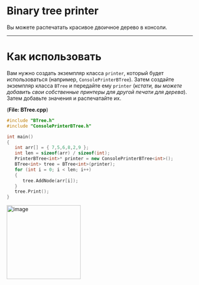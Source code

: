 # Binary tree printer

Вы можете распечатать красивое двоичное дерево в консоли.
***

# Как использовать

Вам нужно создать экземпляр класса `printer`, который будет использоваться (например, `ConsolePrinterBTree`). 
Затем создайте экземпляр класса `BTree` и передайте ему `printer`
(*кстати, вы можете добавить свои собственные принтеры для другой печати для дерева*).
Затем добавьте значения и распечатайте их.

(**File: BTree.cpp**)
```c++
#include "BTree.h"
#include "ConsolePrinterBTree.h"

int main()
{
   int arr[] = { 7,5,6,8,2,9 };
   int len = sizeof(arr) / sizeof(int);
   PrinterBTree<int>* printer = new ConsolePrinterBTree<int>();
   BTree<int> tree = BTree<int>(printer);
   for (int i = 0; i < len; i++)
   {
      tree.AddNode(arr[i]);
   }
   tree.Print();
}
```

<img width="200" alt="image" src="https://user-images.githubusercontent.com/78900834/182572101-e9625f55-80d7-41c2-8665-a07e664390df.png">
